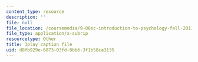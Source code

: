 ```yaml
---
content_type: resource
description: ''
file: null
file_location: /coursemedia/9-00sc-introduction-to-psychology-fall-2011/d8fb929e607303fd8bb63f1b58ca3135_MYMYXhR2Ppw.srt
file_type: application/x-subrip
resourcetype: Other
title: 3play caption file
uid: d8fb929e-6073-03fd-8bb6-3f1b58ca3135
---
```

